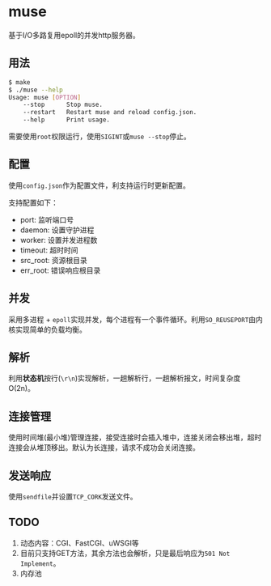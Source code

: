 ﻿# muse

基于I/O多路复用epoll的并发http服务器。

## 用法
```bash
$ make
$ ./muse --help
Usage: muse [OPTION]
    --stop      Stop muse.
    --restart   Restart muse and reload config.json.
    --help      Print usage.
```
需要使用`root`权限运行，使用`SIGINT`或`muse --stop`停止。

## 配置

使用`config.json`作为配置文件，利支持运行时更新配置。

支持配置如下：

* port:     监听端口号
* daemon:   设置守护进程
* worker:   设置并发进程数
* timeout:  超时时间
* src_root: 资源根目录
* err_root: 错误响应根目录

## 并发

采用多进程 + `epoll`实现并发，每个进程有一个事件循环。利用`SO_REUSEPORT`由内核实现简单的负载均衡。

## 解析

利用**状态机**按行(`\r\n`)实现解析，一趟解析行，一趟解析报文，时间复杂度O(2n)。

## 连接管理

使用时间堆(最小堆)管理连接，接受连接时会插入堆中，连接关闭会移出堆，超时连接会从堆顶移出。默认为长连接，请求不成功会关闭连接。

## 发送响应

使用`sendfile`并设置`TCP_CORK`发送文件。



## TODO

1. 动态内容：CGI、FastCGI、uWSGI等
2. 目前只支持GET方法，其余方法也会解析，只是最后响应为`501 Not Implement`。
3. 内存池
